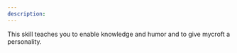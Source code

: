 ```yaml
---
description: 
---
```

This skill teaches you to enable knowledge and humor and to give mycroft a personality.
